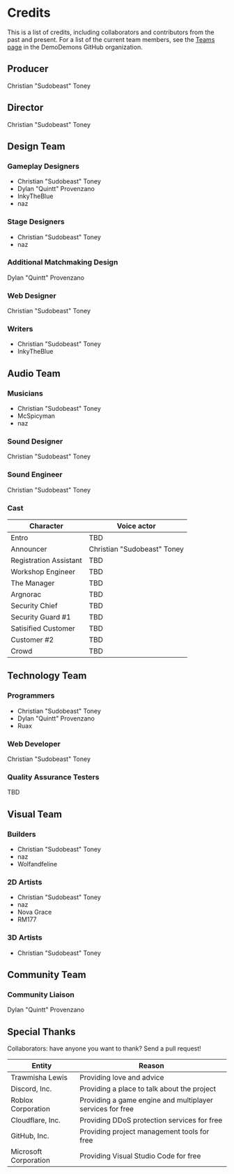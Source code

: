 # Credits
This is a list of credits, including collaborators and contributors from the past and present. For a list of the current team members, see the [Teams page](https://github.com/orgs/DemoDemons/teams) in the DemoDemons GitHub organization.

## Producer
Christian "Sudobeast" Toney

## Director
Christian "Sudobeast" Toney

## Design Team
### Gameplay Designers
* Christian "Sudobeast" Toney
* Dylan "Quintt" Provenzano
* InkyTheBlue
* naz

### Stage Designers
* Christian "Sudobeast" Toney
* naz

### Additional Matchmaking Design
Dylan "Quintt" Provenzano

### Web Designer
Christian "Sudobeast" Toney

### Writers
* Christian "Sudobeast" Toney
* InkyTheBlue

## Audio Team
### Musicians
* Christian "Sudobeast" Toney
* McSpicyman
* naz

### Sound Designer
Christian "Sudobeast" Toney

### Sound Engineer
Christian "Sudobeast" Toney

### Cast
<table>
  <thead>
    <tr>
      <th>Character</th>
      <th>Voice actor</th>
    </tr>
  </thead>
  <tbody>
    <tr>
      <td>Entro</td>
      <td>TBD</td>
    </tr>
    <tr>
      <td>Announcer</td>
      <td>Christian "Sudobeast" Toney</td>
    </tr>
    <tr>
      <td>Registration Assistant</td>
      <td>TBD</td>
    </tr>
    <tr>
      <td>Workshop Engineer</td>
      <td>TBD</td>
    </tr>
    <tr>
      <td>The Manager</td>
      <td>TBD</td>
    </tr>
    <tr>
      <td>Argnorac</td>
      <td>TBD</td>
    </tr>
    <tr>
      <td>Security Chief</td>
      <td>TBD</td>
    </tr>
    <tr>
      <td>Security Guard #1</td>
      <td>TBD</td>
    </tr>
    <tr>
      <td>Satisified Customer</td>
      <td>TBD</td>
    </tr>
    <tr>
      <td>Customer #2</td>
      <td>TBD</td>
    </tr>
    <tr>
      <td>Crowd</td>
      <td>TBD</td>
    </tr>
  </tbody>
</table>

## Technology Team
### Programmers
* Christian "Sudobeast" Toney
* Dylan "Quintt" Provenzano
* Ruax

### Web Developer
Christian "Sudobeast" Toney

### Quality Assurance Testers
TBD

## Visual Team
### Builders
* Christian "Sudobeast" Toney
* naz
* Wolfandfeline

### 2D Artists
* Christian "Sudobeast" Toney
* naz
* Nova Grace
* RM177

### 3D Artists
* Christian "Sudobeast" Toney

## Community Team
### Community Liaison
Dylan "Quintt" Provenzano

## Special Thanks
Collaborators: have anyone you want to thank? Send a pull request!

<table>
  <thead>
    <tr>
      <th>Entity</th>
      <th>Reason</th>
    </tr>
  </thead>
  <tbody>
    <tr>
      <td>Trawmisha Lewis</td>
      <td>Providing love and advice</td>
    </tr>
    <tr>
      <td>Discord, Inc.</td>
      <td>Providing a place to talk about the project</td>
    </tr>
    <tr>
      <td>Roblox Corporation</td>
      <td>Providing a game engine and multiplayer services for free</td>
    </tr>
    <tr>
      <td>Cloudflare, Inc.</td>
      <td>Providing DDoS protection services for free</td>
    </tr>
    <tr>
      <td>GitHub, Inc.</td>
      <td>Providing project management tools for free</td>
    </tr>
    <tr>
      <td>Microsoft Corporation</td>
      <td>Providing Visual Studio Code for free</td>
    </tr>
  </tbody>
</table>
